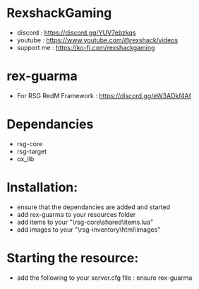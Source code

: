 # RexshackGaming
- discord : https://discord.gg/YUV7ebzkqs
- youtube : https://www.youtube.com/@rexshack/videos
- support me : https://ko-fi.com/rexshackgaming

# rex-guarma
- For RSG RedM Framework : https://discord.gg/eW3ADkf4Af

# Dependancies
- rsg-core
- rsg-target
- ox_lib

# Installation:
- ensure that the dependancies are added and started
- add rex-guarma to your resources folder
- add items to your "\rsg-core\shared\items.lua"
- add images to your "\rsg-inventory\html\images"

# Starting the resource:
- add the following to your server.cfg file : ensure rex-guarma
